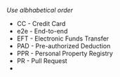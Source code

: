 *Use albhabetical order*

* CC - Credit Card
* e2e - End-to-end
* EFT - Electronic Funds Transfer
* PAD - Pre-authorized Deduction
* PPR - Personal Property Registry
* PR - Pull Request
* 
